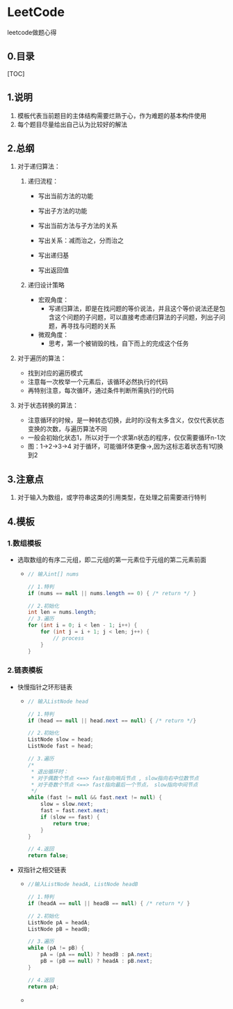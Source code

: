 # LeetCode

leetcode做题心得

## 0.目录

[TOC]



## 1.说明

1. 模板代表当前题目的主体结构需要烂熟于心，作为难题的基本构件使用
2. 每个题目尽量给出自己认为比较好的解法

## 2.总纲

1. 对于递归算法：

   1. 递归流程：

      * 写出当前方法的功能

      * 写出子方法的功能

      * 写出当前方法与子方法的关系

      * 写出关系：减而治之，分而治之

      * 写出递归基

      * 写出返回值
   2. 递归设计策略
      * 宏观角度：
        * 写递归算法，即是在找问题的等价说法，并且这个等价说法还是包含这个问题的子问题，可以直接考虑递归算法的子问题，列出子问题，再寻找与问题的关系 
      * 微观角度：
        * 思考，第一个被销毁的栈，自下而上的完成这个任务


2. 对于遍历的算法：
   * 找到对应的遍历模式
   * 注意每一次枚举一个元素后，该循环必然执行的代码
   * 再特别注意，每次循环，通过条件判断所需执行的代码

3. 对于状态转换的算法：
   * 注意循环的时候，是一种转态切换，此时的i没有太多含义，仅仅代表状态变换的次数，与遍历算法不同
   * 一般会初始化状态1，所以对于一个求第n状态的程序，仅仅需要循环n-1次
    * 图：1->2->3->4 对于循环，可能循环体更像->,因为这标志着状态有1切换到2

## 3.注意点

1. 对于输入为数组，或字符串这类的引用类型，在处理之前需要进行特判



## 4.模板

### 1.数组模板

- 选取数组的有序二元组，即二元组的第一元素位于元组的第二元素前面

  - ~~~java
    // 输入int[] nums
    
    // 1.特判
    if (nums == null || nums.length == 0) { /* return */ }
    
    // 2.初始化
    int len = nums.length;
    // 3.遍历
    for (int i = 0; i < len - 1; i++) {
    	for (int j = i + 1; j < len; j++) {
            // process
        }
    }
    ~~~



### 2.链表模板

- 快慢指针之环形链表

  - ~~~java
    // 输入ListNode head
    
    // 1.特判
    if (head == null || head.next == null) { /* return */}
    
    // 2.初始化
    ListNode slow = head;
    ListNode fast = head;
    
    // 3.遍历 
    /*
     * 退出循环时：
     * 对于偶数个节点 <==> fast指向哨兵节点 , slow指向右中位数节点
     * 对于奇数个节点 <==> fast指向最后一个节点， slow指向中间节点
     */
    while (fast != null && fast.next != null) {
        slow = slow.next;
        fast = fast.next.next;
        if (slow == fast) {
            return true;
        }
    }
    
    // 4.返回
    return false;
    
    ~~~

- 双指针之相交链表

  - ~~~java
    //输入ListNode headA, ListNode headB
    
    // 1.特判
    if (headA == null || headB == null) { /* return */ }
    
    // 2.初始化
    ListNode pA = headA;
    ListNode pB = headB;
    
    // 3.遍历
    while (pA != pB) {
        pA = (pA == null) ? headB : pA.next;
        pB = (pB == null) ? headA : pB.next;
    }
    
    // 4.返回
    return pA;
    ~~~

  - 
  






